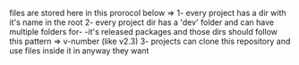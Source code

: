 files are stored here in this prorocol below => 
1- every project has a dir with it's name in the root
2- every project dir has a 'dev' folder and can have multiple folders for-
-it's released packages and those dirs should follow this pattern => v-number (like v2.3)
3- projects can clone this repository and use files inside it in anyway they want
